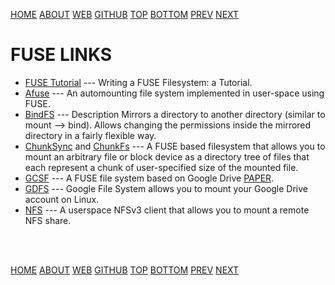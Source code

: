 ---
---

[HOME](index.md)
[ABOUT](README.md)
[WEB](https://osp4diss.vlsm.org/)
[GITHUB](https://github.com/os2xx/osp4diss)
[TOP](#)
[BOTTOM](#endofpage)
[PREV](index.md)
[NEXT](index.md)

# FUSE LINKS

* [FUSE Tutorial](https://www.cs.nmsu.edu/~pfeiffer/fuse-tutorial/) ---
  Writing a FUSE Filesystem: a Tutorial.
* [Afuse](https://github.com/pcarrier/afuse) ---
  An automounting file system implemented in user-space using FUSE.
* [BindFS](https://bindfs.org/) ---
  Description Mirrors a directory to another directory (similar to mount --&gt; bind).
  Allows changing the permissions inside the mirrored directory in a fairly flexible way.
* [ChunkSync](http://chunksync.florz.de/) and [ChunkFs](http://chunkfs.florz.de/) ---
  A FUSE based filesystem that allows you to mount an arbitrary file or block device 
  as a directory tree of files that each represent a chunk of user-specified size of the mounted file. 
* [GCSF](https://github.com/harababurel/gcsf/) ---
  A FUSE file system based on Google Drive [PAPER](https://harababurel.com/thesis.pdf).
* [GDFS](https://github.com/robin-thomas/GDFS) ---
  Google File System allows you to mount your Google Drive account on Linux.
* [NFS](https://github.com/sahlberg/fuse-nfs) ---
  A userspace NFSv3 client that allows you to mount a remote NFS share.

<br id="endofpage"><br>

[HOME](index.md)
[ABOUT](README.md)
[WEB](https://osp4diss.vlsm.org/)
[GITHUB](https://github.com/os2xx/osp4diss)
[TOP](#)
[BOTTOM](#endofpage)
[PREV](index.md)
[NEXT](index.md)
<br>

